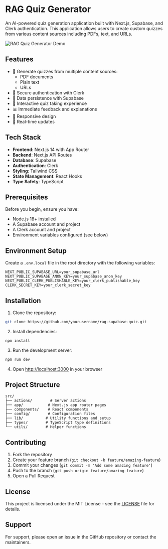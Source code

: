 # RAG Quiz Generator

An AI-powered quiz generation application built with Next.js, Supabase, and Clerk authentication. This application allows users to create custom quizzes from various content sources including PDFs, text, and URLs.

![RAG Quiz Generator Demo](https://placehold.co/600x400?text=RAG+Quiz+Generator+Demo)

## Features

- 📝 Generate quizzes from multiple content sources:
  - PDF documents
  - Plain text
  - URLs
- 🔐 Secure authentication with Clerk
- 💾 Data persistence with Supabase
- 🎯 Interactive quiz taking experience
- 📊 Immediate feedback and explanations
- 📱 Responsive design
- 🔄 Real-time updates

## Tech Stack

- **Frontend**: Next.js 14 with App Router
- **Backend**: Next.js API Routes
- **Database**: Supabase
- **Authentication**: Clerk
- **Styling**: Tailwind CSS
- **State Management**: React Hooks
- **Type Safety**: TypeScript

## Prerequisites

Before you begin, ensure you have:

- Node.js 18+ installed
- A Supabase account and project
- A Clerk account and project
- Environment variables configured (see below)

## Environment Setup

Create a `.env.local` file in the root directory with the following variables:

```env
NEXT_PUBLIC_SUPABASE_URL=your_supabase_url
NEXT_PUBLIC_SUPABASE_ANON_KEY=your_supabase_anon_key
NEXT_PUBLIC_CLERK_PUBLISHABLE_KEY=your_clerk_publishable_key
CLERK_SECRET_KEY=your_clerk_secret_key
```

## Installation

1. Clone the repository:
```bash
git clone https://github.com/yourusername/rag-supabase-quiz.git
```

2. Install dependencies:
```bash
npm install
```

3. Run the development server:
```bash
npm run dev
```

4. Open [http://localhost:3000](http://localhost:3000) in your browser

## Project Structure

```
src/
├── actions/        # Server actions
├── app/           # Next.js app router pages
├── components/    # React components
├── config/        # Configuration files
├── lib/          # Utility functions and setup
├── types/        # TypeScript type definitions
└── utils/        # Helper functions
```

## Contributing

1. Fork the repository
2. Create your feature branch (`git checkout -b feature/amazing-feature`)
3. Commit your changes (`git commit -m 'Add some amazing feature'`)
4. Push to the branch (`git push origin feature/amazing-feature`)
5. Open a Pull Request

## License

This project is licensed under the MIT License - see the [LICENSE](LICENSE) file for details.

## Support

For support, please open an issue in the GitHub repository or contact the maintainers.
